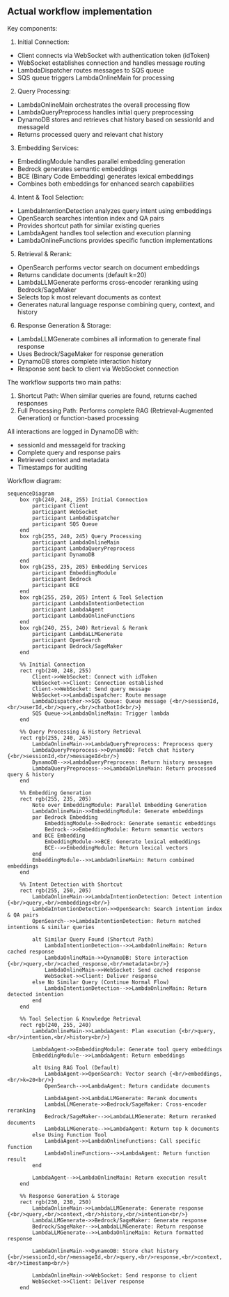## Actual workflow implementation

Key components:

1. Initial Connection:
- Client connects via WebSocket with authentication token (idToken)
- WebSocket establishes connection and handles message routing
- LambdaDispatcher routes messages to SQS queue
- SQS queue triggers LambdaOnlineMain for processing

2. Query Processing:
- LambdaOnlineMain orchestrates the overall processing flow
- LambdaQueryPreprocess handles initial query preprocessing
- DynamoDB stores and retrieves chat history based on sessionId and messageId
- Returns processed query and relevant chat history

3. Embedding Services:
- EmbeddingModule handles parallel embedding generation
- Bedrock generates semantic embeddings
- BCE (Binary Code Embedding) generates lexical embeddings
- Combines both embeddings for enhanced search capabilities

4. Intent & Tool Selection:
- LambdaIntentionDetection analyzes query intent using embeddings
- OpenSearch searches intention index and QA pairs
- Provides shortcut path for similar existing queries
- LambdaAgent handles tool selection and execution planning
- LambdaOnlineFunctions provides specific function implementations

5. Retrieval & Rerank:
- OpenSearch performs vector search on document embeddings
- Returns candidate documents (default k=20)
- LambdaLLMGenerate performs cross-encoder reranking using Bedrock/SageMaker
- Selects top k most relevant documents as context
- Generates natural language response combining query, context, and history

6. Response Generation & Storage:
- LambdaLLMGenerate combines all information to generate final response
- Uses Bedrock/SageMaker for response generation
- DynamoDB stores complete interaction history
- Response sent back to client via WebSocket connection

The workflow supports two main paths:
1. Shortcut Path: When similar queries are found, returns cached responses
2. Full Processing Path: Performs complete RAG (Retrieval-Augmented Generation) or function-based processing

All interactions are logged in DynamoDB with:
- sessionId and messageId for tracking
- Complete query and response pairs
- Retrieved context and metadata
- Timestamps for auditing

Workflow diagram:
```mermaid
sequenceDiagram
    box rgb(240, 248, 255) Initial Connection
        participant Client
        participant WebSocket
        participant LambdaDispatcher
        participant SQS Queue
    end
    box rgb(255, 240, 245) Query Processing
        participant LambdaOnlineMain
        participant LambdaQueryPreprocess
        participant DynamoDB
    end
    box rgb(255, 235, 205) Embedding Services
        participant EmbeddingModule
        participant Bedrock
        participant BCE
    end
    box rgb(255, 250, 205) Intent & Tool Selection
        participant LambdaIntentionDetection
        participant LambdaAgent
        participant LambdaOnlineFunctions
    end
    box rgb(240, 255, 240) Retrieval & Rerank
        participant LambdaLLMGenerate
        participant OpenSearch
        participant Bedrock/SageMaker
    end

    %% Initial Connection
    rect rgb(240, 248, 255)
        Client->>WebSocket: Connect with idToken
        WebSocket->>Client: Connection established
        Client->>WebSocket: Send query message
        WebSocket->>LambdaDispatcher: Route message
        LambdaDispatcher->>SQS Queue: Queue message {<br/>sessionId,<br/>userId,<br/>query,<br/>chatbotId<br/>}
        SQS Queue->>LambdaOnlineMain: Trigger lambda
    end
    
    %% Query Processing & History Retrieval
    rect rgb(255, 240, 245)
        LambdaOnlineMain->>LambdaQueryPreprocess: Preprocess query
        LambdaQueryPreprocess->>DynamoDB: Fetch chat history {<br/>sessionId,<br/>messageId<br/>}
        DynamoDB-->>LambdaQueryPreprocess: Return history messages
        LambdaQueryPreprocess-->>LambdaOnlineMain: Return processed query & history
    end
    
    %% Embedding Generation
    rect rgb(255, 235, 205)
        Note over EmbeddingModule: Parallel Embedding Generation
        LambdaOnlineMain->>EmbeddingModule: Generate embeddings
        par Bedrock Embedding
            EmbeddingModule->>Bedrock: Generate semantic embeddings
            Bedrock-->>EmbeddingModule: Return semantic vectors
        and BCE Embedding
            EmbeddingModule->>BCE: Generate lexical embeddings
            BCE-->>EmbeddingModule: Return lexical vectors
        end
        EmbeddingModule-->>LambdaOnlineMain: Return combined embeddings
    end
    
    %% Intent Detection with Shortcut
    rect rgb(255, 250, 205)
        LambdaOnlineMain->>LambdaIntentionDetection: Detect intention {<br/>query,<br/>embeddings<br/>}
        LambdaIntentionDetection->>OpenSearch: Search intention index & QA pairs
        OpenSearch-->>LambdaIntentionDetection: Return matched intentions & similar queries
        
        alt Similar Query Found (Shortcut Path)
            LambdaIntentionDetection-->>LambdaOnlineMain: Return cached response
            LambdaOnlineMain->>DynamoDB: Store interaction {<br/>query,<br/>cached_response,<br/>metadata<br/>}
            LambdaOnlineMain->>WebSocket: Send cached response
            WebSocket->>Client: Deliver response
        else No Similar Query (Continue Normal Flow)
            LambdaIntentionDetection-->>LambdaOnlineMain: Return detected intention
        end
    end
    
    %% Tool Selection & Knowledge Retrieval
    rect rgb(240, 255, 240)
        LambdaOnlineMain->>LambdaAgent: Plan execution {<br/>query,<br/>intention,<br/>history<br/>}
        
        LambdaAgent->>EmbeddingModule: Generate tool query embeddings
        EmbeddingModule-->>LambdaAgent: Return embeddings
        
        alt Using RAG Tool (Default)
            LambdaAgent->>OpenSearch: Vector search {<br/>embeddings,<br/>k=20<br/>}
            OpenSearch-->>LambdaAgent: Return candidate documents
            
            LambdaAgent->>LambdaLLMGenerate: Rerank documents
            LambdaLLMGenerate->>Bedrock/SageMaker: Cross-encoder reranking
            Bedrock/SageMaker-->>LambdaLLMGenerate: Return reranked documents
            LambdaLLMGenerate-->>LambdaAgent: Return top k documents
        else Using Function Tool
            LambdaAgent->>LambdaOnlineFunctions: Call specific function
            LambdaOnlineFunctions-->>LambdaAgent: Return function result
        end
        
        LambdaAgent-->>LambdaOnlineMain: Return execution result
    end
    
    %% Response Generation & Storage
    rect rgb(230, 230, 250)
        LambdaOnlineMain->>LambdaLLMGenerate: Generate response {<br/>query,<br/>context,<br/>history,<br/>intention<br/>}
        LambdaLLMGenerate->>Bedrock/SageMaker: Generate response
        Bedrock/SageMaker-->>LambdaLLMGenerate: Return response
        LambdaLLMGenerate-->>LambdaOnlineMain: Return formatted response
        
        LambdaOnlineMain->>DynamoDB: Store chat history {<br/>sessionId,<br/>messageId,<br/>query,<br/>response,<br/>context,<br/>timestamp<br/>}
        
        LambdaOnlineMain->>WebSocket: Send response to client
        WebSocket->>Client: Deliver response
    end

```